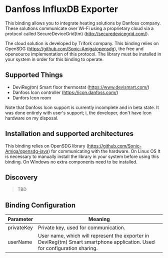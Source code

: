# Danfoss InfluxDB Exporter

This binding allows you to integrate heating solutions by Danfoss company. These solutions communicate over Wi-Fi using a
proprietary cloud via a protocol called SecureDeviceGrid(tm)
(http://securedevicegrid.com/).

The cloud solution is developed by Trifork company. This binding relies on OpenSDG (https://github.com/Sonic-Amiga/opensdg), the
free and opensource implementation of this protocol. The library must be installed in your system in order for this binding to
operate.

## Supported Things

- DeviReg(tm) Smart floor thermostat (https://www.devismart.com/)
- Danfoss Icon controller (https://icon.danfoss.com/)
- Danfors Icon room

Note that Danfoss Icon support is currently incomplete and in beta state. It was done entirely with user's
support; i, the developer, don't have Icon hardware on my disposal.

## Installation and supported architectures

This binding relies on OpenSDG library (https://github.com/Sonic-Amiga/opensdg-java) for communicating with the hardware.
On Linux OS It is necessary to manually install the library in your system before using this binding. On Windows no extra
components need to be installed.

## Discovery

> TBD

## Binding Configuration

| Parameter  | Meaning                                                                                  |
|------------|------------------------------------------------------------------------------------------|
| privateKey | Private key, used for communication.                                                     |
| userName   | User name, which will represent the exporter in DeviReg(tm) Smart smartphone application. Used for configuration sharing. |
